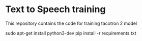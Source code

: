 <h1> Text to Speech training </h1>

This repository contains the code for training tacotron 2 model


sudo apt-get install python3-dev
pip install -r requirements.txt